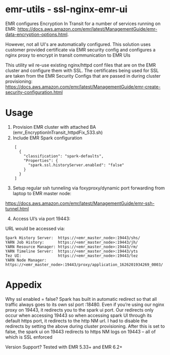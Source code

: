 # emr-utils - ssl-nginx-emr-ui

EMR configures Encryption In Transit for a number of services running on EMR: https://docs.aws.amazon.com/emr/latest/ManagementGuide/emr-data-encryption-options.html. 

However, not all UI's are automatically configured. This solution uses customer provided certificate via EMR security config and configures a nginx proxy to encrypt in transit communication to EMR UIs

This utility  wil re-use existing nginx/httpd conf files that are on the EMR cluster and configure them with SSL. The certificates being used for SSL are taken from the EMR Security Configs that are passed in during cluster provisioning: https://docs.aws.amazon.com/emr/latest/ManagementGuide/emr-create-security-configuration.html

# Usage
1. Provision EMR cluster with attached BA (emr_EncryptionInTransit_httpdFix_533.sh)
2. Include EMR Spark configuration
```
    [
      {
        "classification": "spark-defaults",
        "Properties": {
          "spark.ssl.historyServer.enabled": "false"
        }
      }
    ]
 ```

3. Setup regular ssh tunneling via foxyproxy/dynamic port forwarding from laptop to EMR master node:

https://docs.aws.amazon.com/emr/latest/ManagementGuide/emr-ssh-tunnel.html

4. Access UI’s via port 19443:
 
URL would be accessed via:
```
Spark History Server:  https://<emr_master_node>:19443/shs/
YARN Job History:      https://<emr_master_node>:19443/jh/
YARN Resource Manager: https://<emr_master_node>:19443/rm/
YARN Timeline Server:  https://<emr_master_node>:19443/yts
Tez UI:                https://<emr_master_node>:19443/tez
YARN Node Manager:     https://<emr_master_node>:19443/proxy/application_1626201934269_0003/
 ```
 
# Appedix
Why ssl enabled = false?
Spark has built in automatic redirect so that all traffic always goes to its own ssl port :18480. Even if you’re using our nginx proxy on 19443, it redirects you to the spark ui port. Our redirects only occur when accessing 19443 so when accessing spark UI through its default https port, it redirects to the http NM url. I had to disable the redirects by setting the above during cluster provisioning. After this is set to false, the spark ui on 19443 redirects to https NM logs on 19443 – all of which is SSL enforced
 
Version Support?
Tested with EMR 5.33+ and EMR 6.2+

